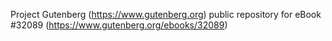 Project Gutenberg (https://www.gutenberg.org) public repository for eBook #32089 (https://www.gutenberg.org/ebooks/32089)
